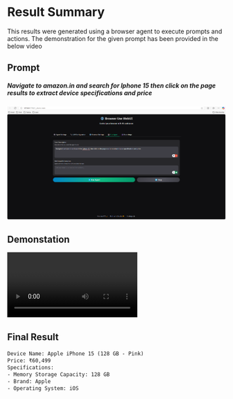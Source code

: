 # Result Summary

This results were generated using a browser agent to execute prompts and actions. The demonstration for the given prompt has been provided in the below video

## Prompt
##### *Navigate to amazon.in and search for Iphone 15 then click on the page results to extract device specifications and price*

![Prompt Screenshot](https://raw.githubusercontent.com/Naveen1603/WebAssistant/master/results/amazon%20results/prompt.png)

## Demonstation
<video src="https://github.com/user-attachments/assets/98e5a0d5-1114-4b3c-ab30-cfd2390f0b2d" controls="controls"  >Your browser does not support playing this video!</video>

## Final Result
```text
Device Name: Apple iPhone 15 (128 GB - Pink)
Price: ₹60,499
Specifications:
- Memory Storage Capacity: 128 GB
- Brand: Apple
- Operating System: iOS
